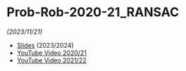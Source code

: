 # Prob-Rob-2020-21_RANSAC

_(2023/11/21)_

- [Slides](/doc/lectures/prob-rob-2023-24_28_ransac.pdf) (2023/2024)
- [YouTube Video 2020/21](https://youtu.be/earyNKXMJaA)
- [YouTube Video 2021/22](https://youtu.be/rBE_G6mwSPI?t=5894)

